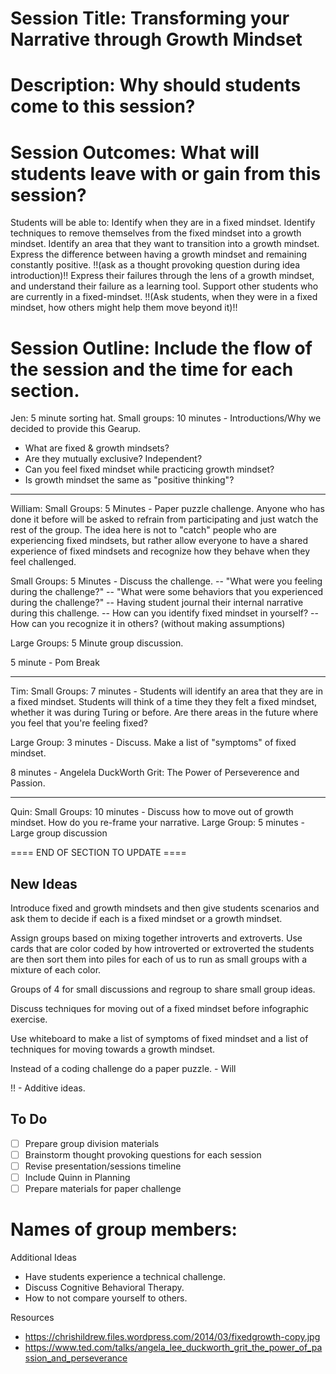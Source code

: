 # Session Title: Transforming your Narrative through Growth Mindset

# Description: Why should students come to this session?

# Session Outcomes: What will students leave with or gain from this session? 

  Students will be able to:
    Identify when they are in a fixed mindset.
    Identify techniques to remove themselves from the fixed mindset into a growth mindset. 
    Identify an area that they want to transition into a growth mindset.
    Express the difference between having a growth mindset and remaining constantly positive. !!(ask as a thought provoking question during idea introduction)!!
    Express their failures through the lens of a growth mindset, and understand their failure as a learning tool. 
    Support other students who are currently in a fixed-mindset. !!(Ask students, when they were in a fixed mindset, how others might help them move beyond it)!!
  

# Session Outline: Include the flow of the session and the time for each section.

Jen: 
5 minute sorting hat.
Small groups: 10 minutes - Introductions/Why we decided to provide this Gearup.
- What are fixed & growth mindsets?
- Are they mutually exclusive? Independent?
- Can you feel fixed mindset while practicing growth mindset?
- Is growth mindset the same as "positive thinking"?

----

William:
Small Groups: 5 Minutes - Paper puzzle challenge. Anyone who has done it before will be asked to refrain from participating and just watch the rest of the group. The idea here is not to "catch" people who are experiencing fixed mindsets, but rather allow everyone to have a shared experience of fixed mindsets and recognize how they behave when they feel challenged.

Small Groups: 5 Minutes - Discuss the challenge.
    -- "What were you feeling during the challenge?"
    -- "What were some behaviors that you experienced during the challenge?"
    -- Having student journal their internal narrative during this challenge.
    -- How can you identify fixed mindset in yourself?
    -- How can you recognize it in others? (without making assumptions)

Large Groups: 5 Minute group discussion.

5 minute - Pom Break

-----

Tim:
Small Groups: 7 minutes - Students will identify an area that they are in a fixed mindset. Students will think of a time they they felt a fixed mindset, whether it was during Turing or before. Are there areas in the future where you feel that you're feeling fixed?

Large Group: 3 minutes - Discuss. Make a list of "symptoms" of fixed mindset.

8 minutes - Angelela DuckWorth Grit: The Power of Perseverence and Passion.

-----

Quin:
Small Groups: 10 minutes - Discuss how to move out of growth mindset. How do you re-frame your narrative. 
Large Group: 5 minutes - Large group discussion


==== END OF SECTION TO UPDATE ====

## New Ideas

Introduce fixed and growth mindsets and then give students scenarios and ask them to decide if each is a fixed mindset or a growth mindset.

Assign groups based on mixing together introverts and extroverts. Use cards that are color coded by how introverted or extroverted the students are then sort them into piles for each of us to run as small groups with a mixture of each color.

Groups of 4 for small discussions and regroup to share small group ideas.

Discuss techniques for moving out of a fixed mindset before infographic exercise.

Use whiteboard to make a list of symptoms of fixed mindset and a list of techniques for moving towards a growth mindset.

Instead of a coding challenge do a paper puzzle. - Will

!! - Additive ideas.

## To Do
 
- [ ] Prepare group division materials
- [ ] Brainstorm thought provoking questions for each session
- [ ] Revise presentation/sessions timeline
- [ ] Include Quinn in Planning
- [ ] Prepare materials for paper challenge

# Names of group members: 


Additional Ideas
  - Have students experience a technical challenge.
  - Discuss Cognitive Behavioral Therapy.
  - How to not compare yourself to others.
  
Resources
  - https://chrishildrew.files.wordpress.com/2014/03/fixedgrowth-copy.jpg
  - https://www.ted.com/talks/angela_lee_duckworth_grit_the_power_of_passion_and_perseverance
